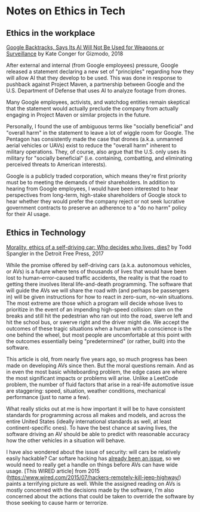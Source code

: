 # Notes on Ethics in Tech

## Ethics in the workplace

[Google Backtracks, Says Its AI Will Not Be Used for Weapons or Surveillance](https://gizmodo.com/in-reversal-google-says-its-ai-will-not-be-used-for-we-1826649327) by Kate Conger for Gizmodo, 2018

After external and internal (from Google employees) pressure, Google released a statement declaring a new set of "principles" regarding how they will allow AI that they develop to be used. This was done in response to pushback against Project Maven, a partnership between Google and the U.S. Department of Defense that uses AI to analyze footage from drones.

Many Google employees, activists, and watchdog entities remain skeptical that the statement would actually preclude the company from actually engaging in Project Maven or similar projects in the future.

Personally, I found the use of ambiguous terms like "socially beneficial" and "overall harm" in the statement to leave a lot of wiggle room for Google. The Pentagon has consistently made the case that drones (a.k.a. unmanned aerial vehicles or UAVs) exist to reduce the "overall harm" inherent to military operations. They, of course, also argue that the U.S. only uses its military for "socially beneficial" (i.e. containing, combatting, and eliminating perceived threats to American interests).

Google is a publicly traded corporation, which means they're first priority must be to meeting the demands of their shareholders. In addition to hearing from Google employees, I would have been interested to hear perspectives from long-term, high-stake shareholders of Google stock to hear whether they would prefer the company reject or not seek lucrative government contracts to preserve an adherence to a "do no harm" policy for their AI usage.

## Ethics in Technology

[Morality, ethics of a self-driving car: Who decides who lives, dies?](https://www.freep.com/story/money/cars/2017/11/21/self-driving-cars-ethics/804805001/) by Todd Spangler in the Detroit Free Press, 2017

While the promise offered by self-driving cars (a.k.a. autonomous vehicles, or AVs) is a future where tens of thousands of lives that would have been lost to human-error-caused traffic accidents, the reality is that the road to getting there involves literal life-and-death programming. The software that will guide the AVs we will share the road with (and perhaps be passengers in) will be given instructions for how to react in zero-sum, no-win situations. The most extreme are those which a program will decide whose lives to prioritize in the event of an impending high-speed collision: slam on the breaks and still hit the pedestrian who ran out into the road, swerve left and hit the school bus, or swerve right and the driver might die. We accept the outcomes of these tragic situations when a human with a conscience is the one behind the wheel, but most people are uncomfortable at this point with the outcomes essentially being "predetermined" (or rather, built) into the software.

This article is old, from nearly five years ago, so much progress has been made on developing AVs since then. But the moral questions remain. And as in even the most basic whiteboarding problem, the edge cases are where the most significant impacts or problems will arise. Unlike a LeetCode problem, the number of fluid factors that arise in a real-life automotive issue are staggering: speed, situation, weather conditions, mechanical performance (just to name a few).

What really sticks out at me is how important it will be to have consistent standards for programming across all makes and models, and across the entire United States (ideally international standards as well, at least continent-specific ones). To have the best chance at saving lives, the software driving an AV should be able to predict with reasonable accuracy how the other vehicles in a situation will behave.

I have also wondered about the issue of security: will cars be relatively easily hackable? Car softare hacking has [already been an issue](https://www.cnet.com/roadshow/news/2019-automotive-cyber-hack-security-study-upstream/), so we would need to really get a handle on things before AVs can have wide usage. [This WIRED article] from 2015 (https://www.wired.com/2015/07/hackers-remotely-kill-jeep-highway/) paints a terrifying picture as well. While the assigned reading on AVs is mostly concerned with the decisions made by the software, I'm also concerned about the actions that could be taken to override the software by those seeking to cause harm or terrorize.
